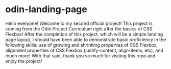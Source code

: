 # odin-landing-page

Hello everyone! Welcome to my second official project! This project is coming from the Odin Project Curriculum right after the basics of CSS Flexbox! After the completion of this project, which will be a simple landing page layout, I should have been able to demonstrate basic proficiency in the following skills: use of growing and shrinking properties of CSS Flexbox, alignment properties of CSS Flexbox (justify-content, align-items, etc), and much more! With that said, thank you so much for visiting this repo and enjoy the project!